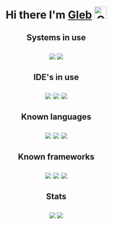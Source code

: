 <div align="center">
<h1 align='center'>
    <a> Hi there I'm </a>
    <a href="https://github.com/Glebfra">Gleb</a>
    <img src="https://github.com/blackcater/blackcater/raw/main/images/Hi.gif" height="32" alt="Click me">
</h1>
    
<h2>
    Systems in use
    <br><br>
    <img src="https://img.shields.io/badge/Ubuntu-E95420?style=for-the-badge&logo=ubuntu&logoColor=white">
    <img src="https://img.shields.io/badge/Windows%2011-%230079d5.svg?style=for-the-badge&logo=Windows%2011&logoColor=white">
</h2>

<h2>
    IDE's in use
    <br><br>
    <img src="https://img.shields.io/badge/phpstorm-143?style=for-the-badge&logo=phpstorm&logoColor=black&color=black&labelColor=darkorchid">
    <img src="https://img.shields.io/badge/pycharm-143?style=for-the-badge&logo=pycharm&logoColor=black&color=black&labelColor=green">
    <img src="https://img.shields.io/badge/Visual%20Studio-5C2D91.svg?style=for-the-badge&logo=visual-studio&logoColor=white">
</h2>

<h2>
    Known languages
    <br><br>
    <img src="https://img.shields.io/badge/python-3670A0?style=for-the-badge&logo=python&logoColor=ffdd54">
    <img src="https://img.shields.io/badge/php-%23777BB4.svg?style=for-the-badge&logo=php&logoColor=white">
    <img src="https://img.shields.io/badge/mysql-%2300f.svg?style=for-the-badge&logo=mysql&logoColor=white">
</h2>

<h2>
    Known frameworks
    <br><br>
    <img src="https://img.shields.io/badge/django-%23092E20.svg?style=for-the-badge&logo=django&logoColor=white">
    <img src="https://img.shields.io/badge/symfony-%23000000.svg?style=for-the-badge&logo=symfony&logoColor=white">
    <img src="https://img.shields.io/badge/jinja-black.svg?style=for-the-badge&logo=jinja&logoColor=white">
</h2>

<h2>
    Stats
    <br><br>
    <img src="https://github-readme-stats.vercel.app/api?username=Glebfra&theme=dracula">
    <img src="https://github-readme-stats.vercel.app/api/top-langs/?username=Glebfra&layout=compact&theme=dracula">
</h2>
</div>
